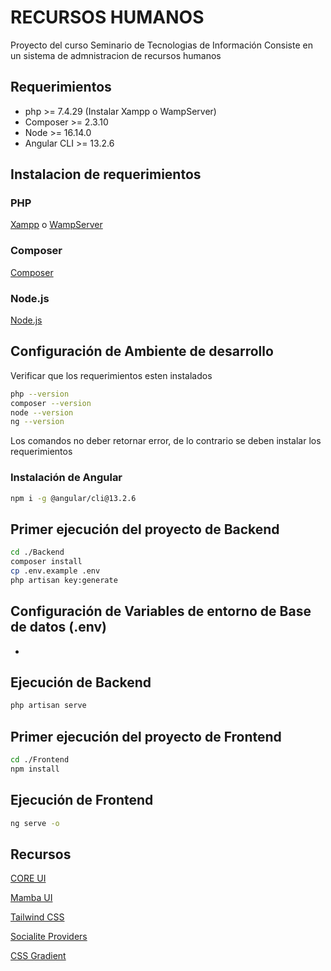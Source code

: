 # RECURSOS HUMANOS
Proyecto del curso Seminario de Tecnologias de Información
Consiste en un sistema de admnistracion de recursos humanos

## Requerimientos
- php >= 7.4.29 (Instalar Xampp o WampServer)
- Composer >= 2.3.10
- Node >= 16.14.0
- Angular CLI >= 13.2.6

## Instalacion de requerimientos
### PHP 
[Xampp](https://sourceforge.net/projects/xampp/files/XAMPP%20Windows/7.2.31/)
o
[WampServer](https://www.wampserver.com/en/)

### Composer
[Composer](https://getcomposer.org/)

### Node.js
[Node.js](https://nodejs.org/es/)

## Configuración de Ambiente de desarrollo
Verificar que los requerimientos esten instalados

```sh
php --version
composer --version
node --version
ng --version
```

Los comandos no deber retornar error, de lo contrario se deben instalar los requerimientos

### Instalación de Angular
```sh
npm i -g @angular/cli@13.2.6
```

## Primer ejecución del proyecto de Backend
```sh
cd ./Backend 
composer install
cp .env.example .env
php artisan key:generate
```

## Configuración de Variables de entorno de Base de datos (.env)
-

## Ejecución de Backend
```sh
php artisan serve
```

## Primer ejecución del proyecto de Frontend
```sh
cd ./Frontend
npm install
```

## Ejecución de Frontend
```sh
ng serve -o
```

## Recursos
[CORE UI](https://github.com/coreui/coreui-angular.git)

[Mamba UI](https://mambaui.com/components)

[Tailwind CSS](https://tailwindcss.com/docs/guides/angular)

[Socialite Providers](https://socialiteproviders.com/)

[CSS Gradient](https://cssgradient.io//)
